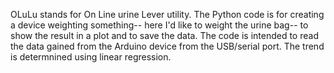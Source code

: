 OLuLu stands for On Line urine Lever utility.
The Python code is for creating a device weighting something-- here I'd like to weight the urine bag-- to show the result in a plot and to save the data. The code is intended to read the data gained from the Arduino device from the USB/serial port. The trend is determnined using linear regression.
